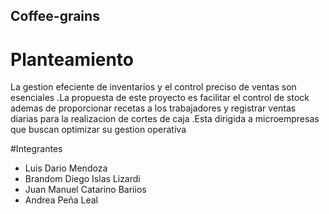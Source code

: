 ## Coffee-grains

# Planteamiento
<p>
  La gestion efeciente de inventarios y el control preciso de ventas son esenciales .La propuesta de este proyecto es facilitar el control de stock ademas de proporcionar recetas a los trabajadores y registrar ventas diarias para la realizacion de cortes de caja .Esta dirigida a microempresas que buscan optimizar su gestion operativa 
</p>
#Integrantes 

- Luis Dario Mendoza
- Brandom Diego Islas Lizardi
- Juan Manuel Catarino Bariios
- Andrea Peña Leal

